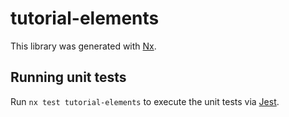 # tutorial-elements

This library was generated with [Nx](https://nx.dev).

## Running unit tests

Run `nx test tutorial-elements` to execute the unit tests via [Jest](https://jestjs.io).
